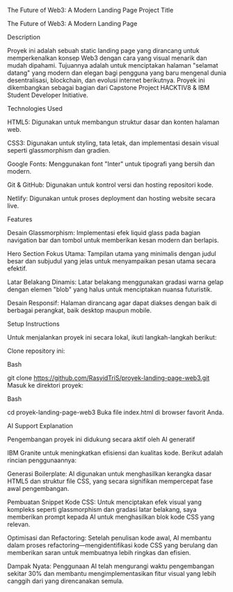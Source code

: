 The Future of Web3: A Modern Landing Page
Project Title 

The Future of Web3: A Modern Landing Page

Description 

Proyek ini adalah sebuah static landing page yang dirancang untuk memperkenalkan konsep Web3 dengan cara yang visual menarik dan mudah dipahami. Tujuannya adalah untuk menciptakan halaman "selamat datang" yang modern dan elegan bagi pengguna yang baru mengenal dunia desentralisasi, blockchain, dan evolusi internet berikutnya. Proyek ini dikembangkan sebagai bagian dari Capstone Project HACKTIV8 & IBM Student Developer Initiative.

Technologies Used 

HTML5: Digunakan untuk membangun struktur dasar dan konten halaman web.

CSS3: Digunakan untuk styling, tata letak, dan implementasi desain visual seperti glassmorphism dan gradien.

Google Fonts: Menggunakan font "Inter" untuk tipografi yang bersih dan modern.

Git & GitHub: Digunakan untuk kontrol versi dan hosting repositori kode.

Netlify: Digunakan untuk proses deployment dan hosting website secara live.

Features 

Desain Glassmorphism: Implementasi efek liquid glass pada bagian navigation bar dan tombol untuk memberikan kesan modern dan berlapis.

Hero Section Fokus Utama: Tampilan utama yang minimalis dengan judul besar dan subjudul yang jelas untuk menyampaikan pesan utama secara efektif.

Latar Belakang Dinamis: Latar belakang menggunakan gradasi warna gelap dengan elemen "blob" yang halus untuk menciptakan nuansa futuristik.

Desain Responsif: Halaman dirancang agar dapat diakses dengan baik di berbagai perangkat, baik desktop maupun mobile.

Setup Instructions 

Untuk menjalankan proyek ini secara lokal, ikuti langkah-langkah berikut:

Clone repository ini:

Bash

git clone https://github.com/RasyidTriS/proyek-landing-page-web3.git
Masuk ke direktori proyek:

Bash

cd proyek-landing-page-web3
Buka file index.html di browser favorit Anda.

AI Support Explanation 

Pengembangan proyek ini didukung secara aktif oleh AI generatif 

IBM Granite untuk meningkatkan efisiensi dan kualitas kode. Berikut adalah rincian penggunaannya:


Generasi Boilerplate: AI digunakan untuk menghasilkan kerangka dasar HTML5 dan struktur file CSS, yang secara signifikan mempercepat fase awal pengembangan.


Pembuatan Snippet Kode CSS: Untuk menciptakan efek visual yang kompleks seperti glassmorphism dan gradasi latar belakang, saya memberikan prompt kepada AI untuk menghasilkan blok kode CSS yang relevan.


Optimisasi dan Refactoring: Setelah penulisan kode awal, AI membantu dalam proses refactoring—mengidentifikasi kode CSS yang berulang dan memberikan saran untuk membuatnya lebih ringkas dan efisien.


Dampak Nyata: Penggunaan AI telah mengurangi waktu pengembangan sekitar 30% dan membantu mengimplementasikan fitur visual yang lebih canggih dari yang direncanakan semula.

